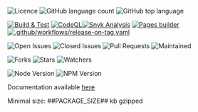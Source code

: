 ![Licence](https://img.shields.io/github/license/decaf-ts/for-pouch.svg?style=plastic)
![GitHub language count](https://img.shields.io/github/languages/count/decaf-ts/for-pouch?style=plastic)
![GitHub top language](https://img.shields.io/github/languages/top/decaf-ts/for-pouch?style=plastic)

[![Build & Test](https://github.com/decaf-ts/for-pouch/actions/workflows/nodejs-build-prod.yaml/badge.svg)](https://github.com/decaf-ts/for-pouch/actions/workflows/nodejs-build-prod.yaml)
[![CodeQL](https://github.com/decaf-ts/for-pouch/actions/workflows/codeql-analysis.yml/badge.svg)](https://github.com/decaf-ts/for-pouch/actions/workflows/codeql-analysis.yml)[![Snyk Analysis](https://github.com/decaf-ts/for-pouch/actions/workflows/snyk-analysis.yaml/badge.svg)](https://github.com/decaf-ts/for-pouch/actions/workflows/snyk-analysis.yaml)
[![Pages builder](https://github.com/decaf-ts/for-pouch/actions/workflows/pages.yaml/badge.svg)](https://github.com/decaf-ts/for-pouch/actions/workflows/pages.yaml)
[![.github/workflows/release-on-tag.yaml](https://github.com/decaf-ts/for-pouch/actions/workflows/release-on-tag.yaml/badge.svg?event=release)](https://github.com/decaf-ts/for-pouch/actions/workflows/release-on-tag.yaml)

![Open Issues](https://img.shields.io/github/issues/decaf-ts/for-pouch.svg)
![Closed Issues](https://img.shields.io/github/issues-closed/decaf-ts/for-pouch.svg)
![Pull Requests](https://img.shields.io/github/issues-pr-closed/decaf-ts/for-pouch.svg)
![Maintained](https://img.shields.io/badge/Maintained%3F-yes-green.svg)

![Forks](https://img.shields.io/github/forks/decaf-ts/for-pouch.svg)
![Stars](https://img.shields.io/github/stars/decaf-ts/for-pouch.svg)
![Watchers](https://img.shields.io/github/watchers/decaf-ts/for-pouch.svg)

![Node Version](https://img.shields.io/badge/dynamic/json.svg?url=https%3A%2F%2Fraw.githubusercontent.com%2Fbadges%2Fshields%2Fmaster%2Fpackage.json&label=Node&query=$.engines.node&colorB=blue)
![NPM Version](https://img.shields.io/badge/dynamic/json.svg?url=https%3A%2F%2Fraw.githubusercontent.com%2Fbadges%2Fshields%2Fmaster%2Fpackage.json&label=NPM&query=$.engines.npm&colorB=purple)

Documentation available [here](https://decaf-ts.github.io/for-pouch/)

Minimal size: ##PACKAGE_SIZE## kb gzipped
